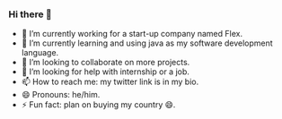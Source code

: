 ### Hi there 👋

- 🔭 I’m currently working for a start-up company named Flex.
- 🌱 I’m currently learning and using java as my software development language.
- 👯 I’m looking to collaborate on more projects.
- 🤔 I’m looking for help with internship or a job.
- 📫 How to reach me: my twitter link is in my bio.
- 😄 Pronouns: he/him.
- ⚡ Fun fact: plan on buying my country 😄.
